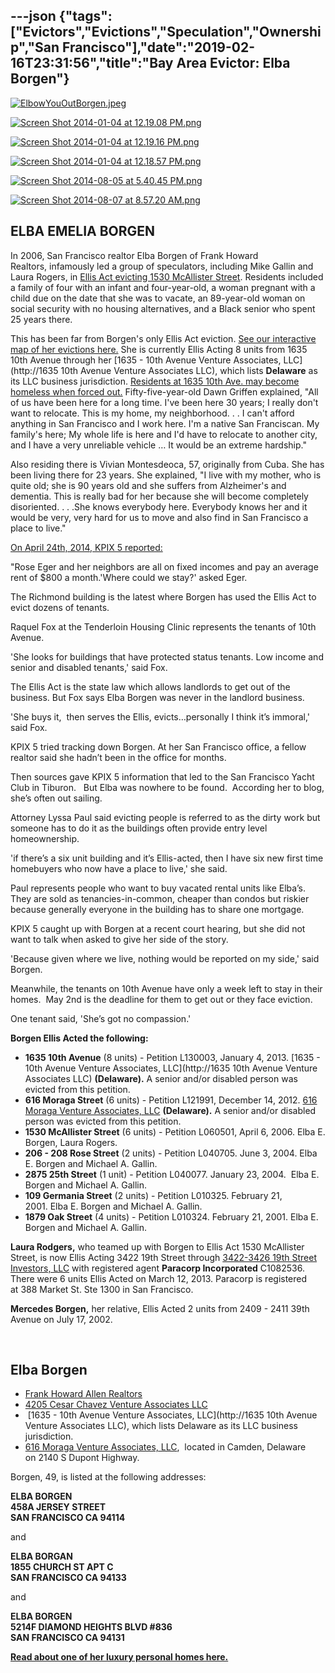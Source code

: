 ---json
{"tags":["Evictors","Evictions","Speculation","Ownership","San Francisco"],"date":"2019-02-16T23:31:56","title":"Bay Area Evictor: Elba Borgen"}
---

[![ElbowYouOutBorgen.jpeg](/assets/uploads/ElbowYouOutBorgen.jpeg)](https://images.squarespace-cdn.com/content/v1/52b7d7a6e4b0b3e376ac8ea2/1403803491448-0JCRDTO6JMVDG6TXCE00/ke17ZwdGBToddI8pDm48kNnTBge4Cqbf0CHeyOlbDEBZw-zPPgdn4jUwVcJE1ZvWhcwhEtWJXoshNdA9f1qD7Xj1nVWs2aaTtWBneO2WM-t68JmFTiKHPvT-Un8KXAALmW_5Z8CKpZukhjUYF2S_Aw/ElbowYouOutBorgen.jpeg) 

[![Screen Shot 2014-01-04 at 12.19.08 PM.png](/assets/uploads/Screen+Shot+2014-01-04+at+12.19.08+PM.png)](https://images.squarespace-cdn.com/content/v1/52b7d7a6e4b0b3e376ac8ea2/1388866760262-WZ8Z8HSIQ64K3OXDWI70/ke17ZwdGBToddI8pDm48kAb7MIaYdhXTUtQ2JJur5F5Zw-zPPgdn4jUwVcJE1ZvWEtT5uBSRWt4vQZAgTJucoTqqXjS3CfNDSuuf31e0tVGjtX3JFjYTfLkzffiTsfb0F4dvVJ6KT1fs64dl7Dtg0Rur-lC0WofN0YB1wFg-ZW0/Screen+Shot+2014-01-04+at+12.19.08+PM.png) 

[![Screen Shot 2014-01-04 at 12.19.16 PM.png](/assets/uploads/Screen+Shot+2014-01-04+at+12.19.16+PM.png)](https://images.squarespace-cdn.com/content/v1/52b7d7a6e4b0b3e376ac8ea2/1388866752983-ZWJZZ86HAXU5AAT9NH7T/ke17ZwdGBToddI8pDm48kAwg-4m4OtZ7wLE1Tce6-1VZw-zPPgdn4jUwVcJE1ZvWhcwhEtWJXoshNdA9f1qD7YIE3ZwwVlGd312yABb759GLCvM7ITOMZwku0k_NtB8vorn-HtD4F_T5-_TMQpzisQ/Screen+Shot+2014-01-04+at+12.19.16+PM.png) 

[![Screen Shot 2014-01-04 at 12.18.57 PM.png](/assets/uploads/Screen+Shot+2014-01-04+at+12.18.57+PM.png)](https://images.squarespace-cdn.com/content/v1/52b7d7a6e4b0b3e376ac8ea2/1388866765245-35FECF8GBZYVKD15CHAV/ke17ZwdGBToddI8pDm48kKFoH9_JWX5R9v9bEPnttJ1Zw-zPPgdn4jUwVcJE1ZvWEtT5uBSRWt4vQZAgTJucoTqqXjS3CfNDSuuf31e0tVE58kiNIiwT9NRgHwi-bg8ye5rKPp_bpJ2H6EZcYbYoRxur-lC0WofN0YB1wFg-ZW0/Screen+Shot+2014-01-04+at+12.18.57+PM.png) 

[![Screen Shot 2014-08-05 at 5.40.45 PM.png](/assets/uploads/Screen+Shot+2014-08-05+at+5.40.45+PM.png)](https://images.squarespace-cdn.com/content/v1/52b7d7a6e4b0b3e376ac8ea2/1407426507974-URL16UK2B06FPZWMHFGL/ke17ZwdGBToddI8pDm48kMtOeGe0uGT_g4rPfS7o7yZZw-zPPgdn4jUwVcJE1ZvWQUxwkmyExglNqGp0IvTJZUJFbgE-7XRK3dMEBRBhUpzF_kD7lzY4eso8Hs-UGBDAt2RfjMZ374vTavlZu7YgF4p6zOF3pyQdLoeAcE6TXXw/Screen+Shot+2014-08-05+at+5.40.45+PM.png) 

[![Screen Shot 2014-08-07 at 8.57.20 AM.png](/assets/uploads/Screen+Shot+2014-08-07+at+8.57.20+AM.png)](https://images.squarespace-cdn.com/content/v1/52b7d7a6e4b0b3e376ac8ea2/1407426559963-TM405B3S6IYUP2IZ4EVY/ke17ZwdGBToddI8pDm48kHzvedMDoilEs4bAn7sldnhZw-zPPgdn4jUwVcJE1ZvWhcwhEtWJXoshNdA9f1qD7aKHqy_Pq5SZUkyxONRRLX7mAoyYbiBs9kp77jd9JTGXD_-ba7uq8R0odsWRoOmiXA/Screen+Shot+2014-08-07+at+8.57.20+AM.png) 

**ELBA EMELIA BORGEN**
----------------------

In 2006, San Francisco realtor Elba Borgen of Frank Howard Realtors, infamously led a group of speculators, including Mike Gallin and Laura Rogers, in [Ellis Act evicting 1530 McAllister Street](http://www.beyondchron.org/news/index.php?itemid=3465). Residents included a family of four with an infant and four-year-old, a woman pregnant with a child due on the date that she was to vacate, an 89-year-old woman on social security with no housing alternatives, and a Black senior who spent 25 years there.

This has been far from Borgen's only Ellis Act eviction. [See our interactive map of her evictions here.](http://www.antievictionmappingproject.net/borgen.html) She is currently Ellis Acting 8 units from 1635 10th Avenue through her [1635 - 10th Avenue Venture Associates, LLC](http://1635 10th Avenue Venture Associates LLC), which lists **Delaware** as its LLC business jurisdiction. [Residents at 1635 10th Ave. may become homeless when forced out.](http://www.sfrichmondreview.com/archives/SunsetBeacon/2013Editions/Feb13/ellisacteviction.html) Fifty-five-year-old Dawn Griffen explained, "All of us have been here for a long time. I've been here 30 years; I really don't want to relocate. This is my home, my neighborhood. . . I can't afford anything in San Francisco and I work here. I'm a native San Franciscan. My family's here; My whole life is here and I'd have to relocate to another city, and I have a very unreliable vehicle … It would be an extreme hardship."

Also residing there is Vivian Montesdeoca, 57, originally from Cuba. She has been living there for 23 years. She explained, "I live with my mother, who is quite old; she is 90 years old and she suffers from Alzheimer's and dementia. This is really bad for her because she will become completely disoriented. . . .She knows everybody here. Everybody knows her and it would be very, very hard for us to move and also find in San Francisco a place to live."

[On April 24th, 2014, KPIX 5 reported:](http://sanfrancisco.cbslocal.com/2014/04/24/san-francisco-real-estate-investor-tops-dirty-thirty-list-over-ellis-act-evictions/)

"Rose Eger and her neighbors are all on fixed incomes and pay an average rent of $800 a month.'Where could we stay?' asked Eger.

The Richmond building is the latest where Borgen has used the Ellis Act to evict dozens of tenants.

Raquel Fox at the Tenderloin Housing Clinic represents the tenants of 10th Avenue.

'She looks for buildings that have protected status tenants. Low income and senior and disabled tenants,' said Fox.

The Ellis Act is the state law which allows landlords to get out of the business. But Fox says Elba Borgen was never in the landlord business.

'She buys it,  then serves the Ellis, evicts…personally I think it’s immoral,' said Fox.

KPIX 5 tried tracking down Borgen. At her San Francisco office, a fellow realtor said she hadn’t been in the office for months.

Then sources gave KPIX 5 information that led to the San Francisco Yacht Club in Tiburon.   But Elba was nowhere to be found.  According her to blog, she’s often out sailing.

Attorney Lyssa Paul said evicting people is referred to as the dirty work but someone has to do it as the buildings often provide entry level homeownership.

'if there’s a six unit building and it’s Ellis-acted, then I have six new first time homebuyers who now have a place to live,' she said.

Paul represents people who want to buy vacated rental units like Elba’s. They are sold as tenancies-in-common, cheaper than condos but riskier because generally everyone in the building has to share one mortgage.

KPIX 5 caught up with Borgen at a recent court hearing, but she did not want to talk when asked to give her side of the story.

'Because given where we live, nothing would be reported on my side,' said Borgen.

Meanwhile, the tenants on 10th Avenue have only a week left to stay in their homes.  May 2nd is the deadline for them to get out or they face eviction.

One tenant said, 'She’s got no compassion.'

**Borgen Ellis Acted the following:**

*   **1635 10th Avenue** (8 units) - Petition L130003, January 4, 2013. [1635 - 10th Avenue Venture Associates, LLC](http://1635 10th Avenue Venture Associates LLC) **(Delaware).** A senior and/or disabled person was evicted from this petition. 
*   ****616 Moraga Street**** (6 units) - Petition L121991, December 14, 2012. [616 Moraga Venture Associates, LLC](http://www.corporationwiki.com/Delaware/Camden/616-moraga-venture-associates-llc/103393165.aspx) **(Delaware).** A senior and/or disabled person was evicted from this petition. 
*   ******1530 McAllister Street****** (6 units) - Petition L060501, April 6, 2006. Elba E. Borgen, Laura Rogers.
*   ******206 - 208 Rose Street****** (2 units) - Petition L040705. June 3, 2004. Elba E. Borgen and Michael A. Gallin.
*   ******2875 25th Street****** (1 unit) - Petition L040077. January 23, 2004.  Elba E. Borgen and Michael A. Gallin.
*   ******109 Germania Street****** (2 units) - Petition L010325. February 21, 2001. Elba E. Borgen and Michael A. Gallin.
*   ******1879 Oak Street****** (4 units) - Petition L010324. February 21, 2001. Elba E. Borgen and Michael A. Gallin.

**Laura Rodgers,** who teamed up with Borgen to Ellis Act 1530 McAllister Street, is now Ellis Acting 3422 19th Street through [](http://www.corporationwiki.com/California/San-Francisco/3422-3426-19th-street-investors-llc/108787833.aspx) [3422-3426 19th Street Investors, LLC](http://www.corporationwiki.com/California/San-Francisco/3422-3426-19th-street-investors-llc/108787833.aspx) with registered agent **Paracorp Incorporated** C1082536. There were 6 units Ellis Acted on March 12, 2013. Paracorp is registered at 388 Market St. Ste 1300 in San Francisco.

**Mercedes Borgen,** her relative, Ellis Acted 2 units from 2409 - 2411 39th Avenue on July 17, 2002.

 

**Elba Borgen**
---------------

*   [Frank Howard Allen Realtors](http://www.realtor.com/realestateagents/Elba-Borgen_San-Francisco_CA__942899338)
*   [4205 Cesar Chavez Venture Associates LLC](http://www.corporationwiki.com/California/San-Francisco/4205-cesar-chavez-venture-associates-llc/138174455.aspx)
*    [1635 - 10th Avenue Venture Associates, LLC](http://1635 10th Avenue Venture Associates LLC), which lists Delaware as its LLC business jurisdiction.
*   [616 Moraga Venture Associates, LLC](http://www.corporationwiki.com/Delaware/Camden/616-moraga-venture-associates-llc/103393165.aspx),  located in Camden, Delaware on 2140 S Dupont Highway.

Borgen, 49, is listed at the following addresses:

**ELBA BORGEN  
458A JERSEY STREET  
SAN FRANCISCO CA 94114**

and

**ELBA BORGAN  
1855 CHURCH ST APT C  
SAN FRANCISCO CA 94133**

and

**ELBA BORGEN**  
**5214F DIAMOND HEIGHTS BLVD #836**  
**SAN FRANCISCO CA 94131**

[**Read about one of her luxury personal homes here.**](http://www.sunset.com/home/decorating/high-style-low-price-00400000014829/)